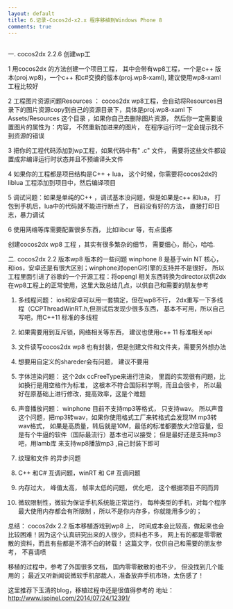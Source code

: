 ```yaml
---
layout: default
title: 6.记录-Cocos2d-x2.x 程序移植到Windows Phone 8
comments: true
---
```


##
一. cocos2dx 2.2.6 创建wp工


1 用cocos2dx 的方法创建一个项目工程， 其中会带有wp8工程，一个是c++ 版本(proj.wp8)，一个c++
和c#交换的版本(proj.wp8-xaml), 建议使用wp8-xaml 工程比较好

2 工程图片资源问题Resources ： 
cocos2dx wp8工程，会自动将Resources目录下的图片资源copy到自己的资源目录下，具体是proj.wp8-xaml 下Assets/Resources
这个目录 ，如果你自己去删除图片资源， 然后你一定需要设置图片的属性为：内容， 不然重新加进来的图片，
在程序运行时一定会提示找不到资源的错误 

3  把你的工程代码添加到wp工程，如果代码中有" .c" 文件， 需要将这些文件都设置成非编译运行时状态并且不预编译头文件

4  如果你的工程都是项目结构是C++ + lua， 这个时候，你需要将cocos2dx的liblua 工程添加到项目中，然后编译项目

5 调试问题：如果是单纯的C++ ，调试基本没问题，但是如果是c++ 和lua， 打包到手机后，lua中的代码就不能进行断点了，
目前没有好的方法， 直接打印日志，暴力调试

6 使用网络等库需要配置很多东西， 比如libcur 等，有点蛋疼

创建cocos2dx wp8 工程 ，其实有很多繁杂的细节， 需要细心，耐心，哈哈. 

二.  cocos2dx 2.2 版本wp8 版本的一些问题
winphone 8 是基于win NT 核心， 和ios，安卓还是有很大区别；winphone对openGl引擎的支持并不是很好，
所以工程里面引进了谷歌的一个开源工程：将opengl 相关东西转换为director以供2dx
在wp8工程上的正常使用，这里大致总结几点，以供自己和需要的朋友参考

1. 多线程问题： ios和安卓可以用一套搞定，但在wp8不行， 2dx重写一下多线程（CCPThreadWinRT.h,但测试后发现少很多东西，
基本不可用，所以自己写吧，用C++11 标准的多线程 

2. 如果需要用到互斥锁，网络相关等东西， 建议也使用c++ 11 标准相关api 

3.  文件读写cocos2dx wp8 也有封装，但是创建文件和文件夹，需要另外想办法

4.  想要用自定义的shareder会有问题， 建议不要用

5.   字体渲染问题： 这个2dx ccFreeType来进行渲染， 里面的实现很有问题，比如换行是用空格作为标准，
这根本不符合国际科学啊，而且会很卡， 所以最好在原基础上进行修改，提高效率，这是个难题

6.   声音播放问题： winphone 目前不支持mp3等格式， 只支持wav。
所以声音这个问题，把mp3转wav，如果你使用格式工厂来转格式会发现1M mp3转wav格式，
如果是高质量，转后就是10M，最低的标准都要放大2倍容量，但是有个牛逼的软件（国际最流行）基本也可以接受；
但是最好还是支持mp3吧，用lamb库 来支持wp8播放mp3 ,自己封装下即可

7.  纹理和文件 的异步问题

8.  C++ 和C#  互调问题，winRT 和 C# 互调问题

9.  内存过大， 峰值太高， 帧率太低的问题， 优化吧， 这个根据项目不同而异

10.  微软限制性，微软为保证手机系统能正常运行， 每种类型的手机，对每个程序最大使用内存都会有所限制
，所以不是你内存多，你就能用多少的； 


总结：
cocos2dx 2.2 版本移植游戏到wp8 上，     时间成本会比较高，做起来也会比较困难！因为这个认真研究出来的人很少，资料也不多，
网上有的都是零零散散的资料，而且有些都是不清不白的转载！ 这篇文字，仅供自己和需要的朋友参考， 不喜请喷

移植的过程中，参考了外国很多文档， 国内零零散散的也不少， 但没找到几个能用的；
最近又听新闻说微软手机部裁人，准备放弃手机市场，太伤感了！

这里推荐下玉清的blog，移植过程中还是很值得参考的
地址：http://www.ispinel.com/2014/07/24/12391/ 

